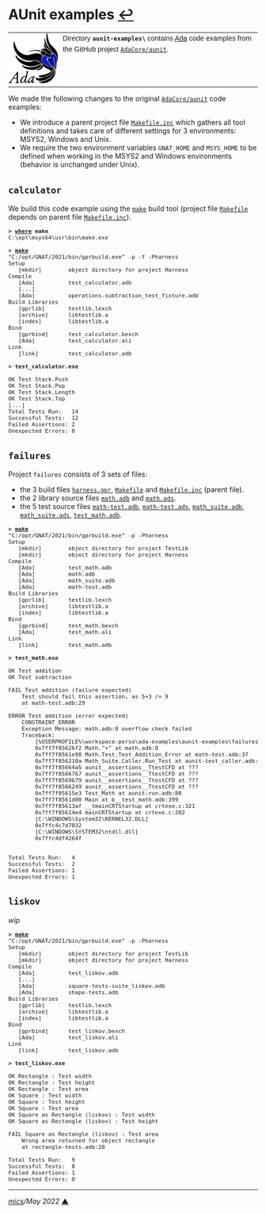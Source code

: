 # <span id="top">AUnit examples</span> <span style="size:25%;"><a href="../README.md">↩</a></span>

<table style="font-family:Helvetica,Arial;font-size:14px;line-height:1.6;">
  <tr>
  <td style="border:0;padding:0 10px 0 0;min-width:100px;"><a href="https://www.adacore.com/" rel="external"><img style="border:0;" src="../docs/images/adamascot.png" width="100" alt="Ada project"/></a></td>
  <td style="border:0;padding:0;vertical-align:text-top;">
    Directory <strong><code>aunit-examples\</code></strong> contains <a href="https://www.adacore.com/" rel="external">Ada</a> code examples from the GitHub project <a href="https://github.com/AdaCore/aunit"><code>AdaCore/aunit</code></a>.
  </td>
  </tr>
</table>

We made the following changes to the original [`AdaCore/aunit`][adacore_aunit] code examples:
- We introduce a parent project file [`Makefile.inc`](./Makefile.inc) which gathers all tool definitions and takes care of different settings for 3 environments: MSYS2, Windows and Unix.
- We require the two environment variables `GNAT_HOME` and `MSYS_HOME` to be defined when working in the MSYS2 and Windows environments (behavior is unchanged under Unix).

## <span id="calculator">`calculator`</span>

We build this code example using the [`make`][gnu_make] build tool (project file [`Makefile`](./calculator/Makefile) depends on parent file [`Makefile.inc`](./Makefile.inc)).

<pre style="font-size:80%;">
<b>&gt; <a href="https://docs.microsoft.com/en-us/windows-server/administration/windows-commands/where">where</a> make</b>
C:\opt\msys64\usr\bin\make.exe
&nbsp;
<b>&gt; <a href="https://www.gnu.org/software/make/manual/make.html">make</a></b>
"C:/opt/GNAT/2021/bin/gprbuild.exe" -p -f -Pharness
Setup
   [mkdir]        object directory for project Harness
Compile
   [Ada]          test_calculator.adb
   [...]
   [Ada]          operations-subtraction_test_fixture.adb
Build Libraries
   [gprlib]       testlib.lexch
   [archive]      libtestlib.a
   [index]        libtestlib.a
Bind
   [gprbind]      test_calculator.bexch
   [Ada]          test_calculator.ali
Link
   [link]         test_calculator.adb
&nbsp;
<b>&gt; test_calculator.exe</b>

OK Test Stack.Push
OK Test Stack.Pop
OK Test Stack.Length
OK Test Stack.Top
[...]
Total Tests Run:   14
Successful Tests:  12
Failed Assertions: 2
Unexpected Errors: 0
</pre>

## <span id="failures">`failures`</span>

Project `failures` consists of 3 sets of files:
- the 3 build files [`harness.gpr`](failures/harness.gpr), [`Makefile`](failures/Makefile) and [`Makefile.inc`](./Makefile.inc) (parent file).
- the 2 library source files [`math.adb`](failures/tested_lib/src/math.adb) and [`math.ads`](failures/tested_lib/src/math.ads).
- the 5 test source files [`math-test.adb`](failures/tests/math-test.adb), [`math-test.ads`](failures/tests/math-test.ads), [`math_suite.adb`](failures/tests/math_suite.adb), [`math_suite.ads`](failures/tests/math_suite.ads), [`test_math.adb`](failures/tests/test_math.adb).

<pre style="font-size:80%;">
<b>&gt; <a href="https://www.gnu.org/software/make/manual/make.html" rel="external">make</a></b>
"C:/opt/GNAT/2021/bin/gprbuild.exe" -p -Pharness
Setup
   [mkdir]        object directory for project TestLib
   [mkdir]        object directory for project Harness
Compile
   [Ada]          test_math.adb
   [Ada]          math.adb
   [Ada]          math_suite.adb
   [Ada]          math-test.adb
Build Libraries
   [gprlib]       testlib.lexch
   [archive]      libtestlib.a
   [index]        libtestlib.a
Bind
   [gprbind]      test_math.bexch
   [Ada]          test_math.ali
Link
   [link]         test_math.adb
&nbsp;
<b>&gt; test_math.exe</b>
&nbsp;
OK Test addition
OK Test subtraction
&nbsp;
FAIL Test addition (failure expected)
    Test should fail this assertion, as 5+3 /= 9
    at math-test.adb:29
&nbsp;
ERROR Test addition (error expected)
    CONSTRAINT_ERROR
    Exception Message: math.adb:8 overflow check failed
    Traceback:
        [%USERPROFILE%\workspace-perso\ada-examples\aunit-examples\failures\test_math.exe]
        0x7ff7f85626f2 Math."+" at math.adb:8
        0x7ff7f8561e98 Math.Test.Test_Addition_Error at math-test.adb:37
        0x7ff7f856210a Math_Suite.Caller.Run_Test at aunit-test_caller.adb:96
        0x7ff7f85664a5 aunit__assertions__TtestCFD at ???
        0x7ff7f8566767 aunit__assertions__TtestCFD at ???
        0x7ff7f8569679 aunit__assertions__TtestCFD at ???
        0x7ff7f8566249 aunit__assertions__TtestCFD at ???
        0x7ff7f85615e3 Test_Math at aunit-run.adb:88
        0x7ff7f8561d00 Main at b__test_math.adb:399
        0x7ff7f85613af __tmainCRTStartup at crtexe.c:321
        0x7ff7f85614e4 mainCRTStartup at crtexe.c:202
        [C:\WINDOWS\System32\KERNEL32.DLL]
        0x7ffc4c7d7032
        [C:\WINDOWS\SYSTEM32\ntdll.dll]
        0x7ffc4df4264f


Total Tests Run:   4
Successful Tests:  2
Failed Assertions: 1
Unexpected Errors: 1
</pre>

## <span id="liskov">`liskov`</span>

*wip*

<pre style="font-size:80%;">
<b>&gt; <a href="https://www.gnu.org/software/make/manual/make.html" rel="external">make</a></b>
"C:/opt/GNAT/2021/bin/gprbuild.exe" -p -Pharness
Setup
   [mkdir]        object directory for project TestLib
   [mkdir]        object directory for project Harness
Compile
   [Ada]          test_liskov.adb
   [...]
   [Ada]          square-tests-suite_liskov.adb
   [Ada]          shape-tests.adb
Build Libraries
   [gprlib]       testlib.lexch
   [archive]      libtestlib.a
   [index]        libtestlib.a
Bind
   [gprbind]      test_liskov.bexch
   [Ada]          test_liskov.ali
Link
   [link]         test_liskov.adb
&nbsp;
<b>&gt; test_liskov.exe</b>

OK Rectangle : Test width
OK Rectangle : Test height
OK Rectangle : Test area
OK Square : Test width
OK Square : Test height
OK Square : Test area
OK Square as Rectangle (liskov) : Test width
OK Square as Rectangle (liskov) : Test height

FAIL Square as Rectangle (liskov) : Test area
    Wrong area returned for object rectangle
    at rectangle-tests.adb:28

Total Tests Run:   9
Successful Tests:  8
Failed Assertions: 1
Unexpected Errors: 0
</pre>

***

*[mics](https://lampwww.epfl.ch/~michelou/)/May 2022* [**&#9650;**](#top)
<span id="bottom">&nbsp;</span>

<!-- link refs -->

[adacore_aunit]: https://github.com/AdaCore/aunit
[gnu_gnatmake]: https://gcc.gnu.org/onlinedocs/gnat_ugn/Building-with-gnatmake.html
[gnu_make]: https://www.gnu.org/software/make/manual/make.html
